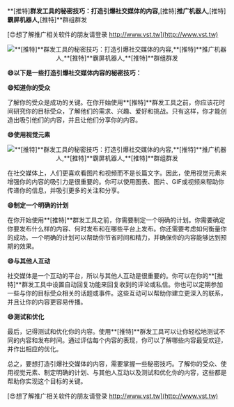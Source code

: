**[推特]**群发工具的秘密技巧：打造引爆社交媒体的内容,**[推特]**推广机器人,**[推特]**霸屏机器人,**[推特]**群组群发

[😍想了解推广相关软件的朋友请登录 http://www.vst.tw](http://www.vst.tw)

 <center><img src="https://vst.tw/MP4/tuiguang/png/2.png" alt="**[推特]**群发工具的秘密技巧：打造引爆社交媒体的内容,**[推特]**推广机器人,**[推特]**霸屏机器人,**[推特]**群组群发"></center>

**😄以下是一些打造引爆社交媒体内容的秘密技巧：**

**😄知道你的受众**

了解你的受众是成功的关键。在你开始使用**[推特]**群发工具之前，你应该花时间研究你的目标受众，了解他们的需求、兴趣、爱好和挑战。只有这样，你才能创造出吸引他们的内容，并且让他们分享你的内容。

**😄使用视觉元素**

 <center><img src="https://vst.tw/MP4/tuiguang/png/1.png" alt="**[推特]**群发工具的秘密技巧：打造引爆社交媒体的内容,**[推特]**推广机器人,**[推特]**霸屏机器人,**[推特]**群组群发"></center>

在社交媒体上，人们更喜欢看图片和视频而不是长篇文字。因此，使用视觉元素来增强你的内容的吸引力是很重要的。你可以使用图表、图片、GIF或视频来帮助你传递你的信息，并吸引更多的关注和分享。

**😄制定一个明确的计划**

在你开始使用**[推特]**群发工具之前，你需要制定一个明确的计划。你需要确定你要发布什么样的内容、何时发布和在哪些平台上发布。你还需要考虑如何衡量你的成功。一个明确的计划可以帮助你节省时间和精力，并确保你的内容能够达到预期的效果。

**😄与其他人互动**

社交媒体是一个互动的平台，所以与其他人互动是很重要的。你可以在你的**[推特]**群发工具中设置自动回复功能来回复收到的评论或私信。你也可以定期参加一些与你的目标受众相关的话题或事件。这些互动可以帮助你建立更深入的联系，并且让你的内容更容易传播。

**😄测试和优化**

最后，记得测试和优化你的内容。使用**[推特]**群发工具可以让你轻松地测试不同的内容和发布时间。通过评估每个内容的表现，你可以了解哪些内容最受欢迎，并作出相应的优化。

总之，要想打造引爆社交媒体的内容，需要掌握一些秘密技巧。了解你的受众、使用视觉元素、制定明确的计划、与其他人互动以及测试和优化你的内容，这些都是帮助你实现这个目标的关键。

[😍想了解推广相关软件的朋友请登录 http://www.vst.tw](http://www.vst.tw)



